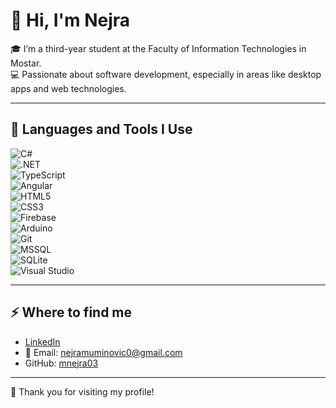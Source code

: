 # 👋 Hi, I'm Nejra

🎓 I’m a third-year student at the Faculty of Information Technologies in Mostar.  
💻 Passionate about software development, especially in areas like desktop apps and web technologies.  

---

## 🚀 Languages and Tools I Use

![C#](https://img.shields.io/badge/-C%23-239120?style=flat&logo=c-sharp&logoColor=white)  
![.NET](https://img.shields.io/badge/-.NET-5C2D91?style=flat&logo=.net&logoColor=white)  
![TypeScript](https://img.shields.io/badge/-TypeScript-3178C6?style=flat&logo=typescript&logoColor=white)  
![Angular](https://img.shields.io/badge/-Angular-DD0031?style=flat&logo=angular&logoColor=white)  
![HTML5](https://img.shields.io/badge/-HTML5-E34F26?style=flat&logo=html5&logoColor=white)  
![CSS3](https://img.shields.io/badge/-CSS3-1572B6?style=flat&logo=css3&logoColor=white)  
![Firebase](https://img.shields.io/badge/-Firebase-FFCA28?style=flat&logo=firebase&logoColor=black)  
![Arduino](https://img.shields.io/badge/-Arduino-00979D?style=flat&logo=arduino&logoColor=white)  
![Git](https://img.shields.io/badge/-Git-F05032?style=flat&logo=git&logoColor=white)  
![MSSQL](https://img.shields.io/badge/-SQL%20Server-CC2927?style=flat&logo=microsoft-sql-server&logoColor=white)  
![SQLite](https://img.shields.io/badge/-SQLite-003B57?style=flat&logo=sqlite&logoColor=white)  
![Visual Studio](https://img.shields.io/badge/-Visual%20Studio-5C2D91?style=flat&logo=visual-studio&logoColor=white)

---

## ⚡️ Where to find me

- [LinkedIn](https://www.linkedin.com/in/nejra-muminović)  
- 📧 Email: nejramuminovic0@gmail.com  
- GitHub: [mnejra03](https://github.com/mnejra03)

---

🌟 Thank you for visiting my profile!
